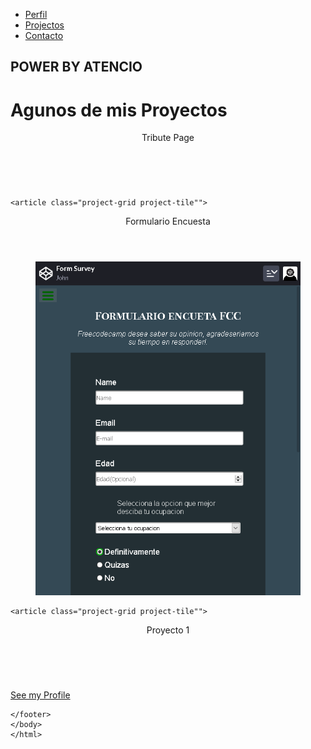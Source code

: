 <!DOCTYPE html>
<html>
  <head>
<script src="https://cdn.freecodecamp.org/testable-projects-fcc/v1/bundle.js"></script>
    <title>Form Survey</title>
  </head>
  <body>
<nav id="navbar">
  <ul>
    <li><a class="navlink" href="#">Perfil</a></li>
    <li><a class="navlink" href="#projects">Projectos</a></li>
    <li><a class="navlink" href="#">Contacto</a></li>
  </ul>
</nav>

<section id="welcome-section">
  <h1>POWER BY ATENCIO</h1>
</section>

<div id="title"><h1>Agunos de mis Proyectos</h1></div>  

<section id="projects">
  <article class="project-grid project-tile">
  <header class="project-title">Tribute Page</header>
    <figure class="project-img">
      <a href="#"><img src="https://cdn.freecodecamp.org/testable-projects-fcc/images/tribute.jpg" alt=""></a>
    </figure>
  </article>
    
    <article class="project-grid project-tile"">
  <header class="project-title">Formulario Encuesta</header>
    <figure class="project-img">
      <a href="#"><img src="https://github.com/sizeofc/Responsive-Web-Designe/blob/2fc98c69fc73fe3a81f64f037baa79d1516408be/screenshoot-form-survey.png" alt=""></a>
    </figure>
  </article>
    
    <article class="project-grid project-tile"">
  <header class="project-title">Proyecto 1</header>
    <figure class="project-img">
      <a href="#"><img src="https://cdn.freecodecamp.org/testable-projects-fcc/images/tribute.jpg" alt=""></a>
    </figure>
  </article>
</section>
    
  
<div id="btn-profile">
      <a id="profile-link" href="#profile-freecodecamp" target="_blank">See my Profile</a>
    </div>
    
<footer id="footer">
      
    </footer>
    </body>
    </html>
